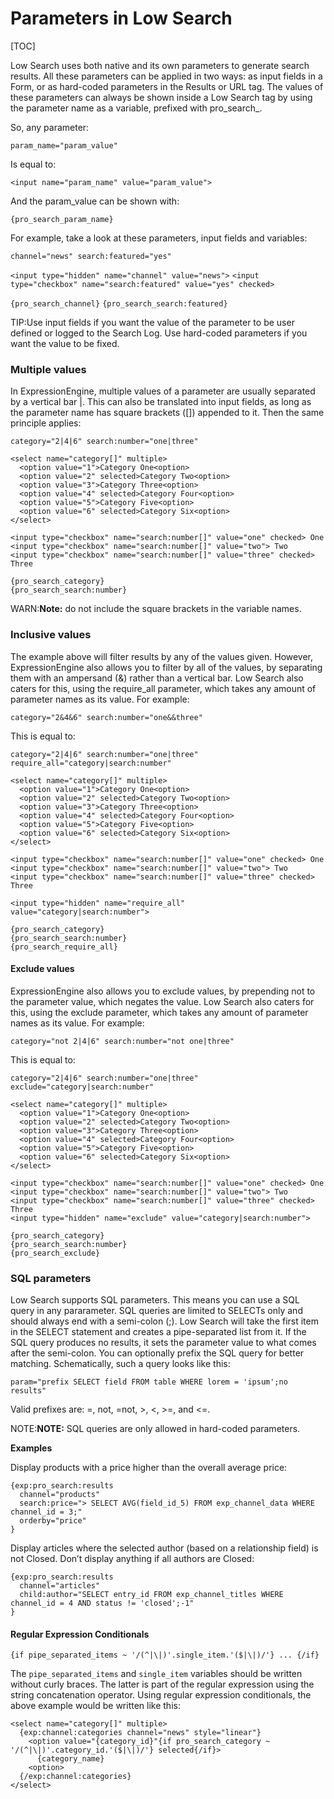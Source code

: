 <!--
    This source file is part of the open source project
    ExpressionEngine User Guide (https://github.com/ExpressionEngine/ExpressionEngine-User-Guide)

    @link      https://expressionengine.com/
    @copyright Copyright (c) 2003-2020, Packet Tide, LLC (https://packettide.com)
    @license   https://expressionengine.com/license Licensed under Apache License, Version 2.0
-->
# Parameters in Low Search

[TOC]

Low Search uses both native and its own parameters to generate search results. All these parameters can be applied in two ways: as input fields in a Form, or as hard-coded parameters in the Results or URL tag. The values of these parameters can always be shown inside a Low Search tag by using the parameter name as a variable, prefixed with pro_search_.

So, any parameter:

`param_name="param_value"`

Is equal to:

`<input name="param_name" value="param_value">`

And the param_value can be shown with:

`{pro_search_param_name}`

For example, take a look at these parameters, input fields and variables:

`channel="news" search:featured="yes"`

`<input type="hidden" name="channel" value="news">`
`<input type="checkbox" name="search:featured" value="yes" checked>`

`{pro_search_channel}`
`{pro_search_search:featured}`

TIP:Use input fields if you want the value of the parameter to be user defined or logged to the Search Log. Use hard-coded parameters if you want the value to be fixed.

### Multiple values

In ExpressionEngine, multiple values of a parameter are usually separated by a vertical bar |. This can also be translated into input fields, as long as the parameter name has square brackets ([]) appended to it. Then the same principle applies:

`category="2|4|6" search:number="one|three"`

    <select name="category[]" multiple>
      <option value="1">Category One<option>
      <option value="2" selected>Category Two<option>
      <option value="3">Category Three<option>
      <option value="4" selected>Category Four<option>
      <option value="5">Category Five<option>
      <option value="6" selected>Category Six<option>
    </select>

    <input type="checkbox" name="search:number[]" value="one" checked> One
    <input type="checkbox" name="search:number[]" value="two"> Two
    <input type="checkbox" name="search:number[]" value="three" checked> Three

    {pro_search_category}
    {pro_search_search:number}

WARN:**Note:** do not include the square brackets in the variable names.

### Inclusive values

The example above will filter results by any of the values given. However, ExpressionEngine also allows you to filter by all of the values, by separating them with an ampersand (&) rather than a vertical bar. Low Search also caters for this, using the require_all parameter, which takes any amount of parameter names as its value. For example:

`category="2&4&6" search:number="one&&three"`

This is equal to:

`category="2|4|6" search:number="one|three" require_all="category|search:number"`

    <select name="category[]" multiple>
      <option value="1">Category One<option>
      <option value="2" selected>Category Two<option>
      <option value="3">Category Three<option>
      <option value="4" selected>Category Four<option>
      <option value="5">Category Five<option>
      <option value="6" selected>Category Six<option>
    </select>

    <input type="checkbox" name="search:number[]" value="one" checked> One
    <input type="checkbox" name="search:number[]" value="two"> Two
    <input type="checkbox" name="search:number[]" value="three" checked> Three

    <input type="hidden" name="require_all" value="category|search:number">

    {pro_search_category}
    {pro_search_search:number}
    {pro_search_require_all}

#### Exclude values

ExpressionEngine also allows you to exclude values, by prepending not  to the parameter value, which negates the value. Low Search also caters for this, using the exclude parameter, which takes any amount of parameter names as its value. For example:

`category="not 2|4|6" search:number="not one|three"`

This is equal to:

`category="2|4|6" search:number="one|three" exclude="category|search:number"`

    <select name="category[]" multiple>
      <option value="1">Category One<option>
      <option value="2" selected>Category Two<option>
      <option value="3">Category Three<option>
      <option value="4" selected>Category Four<option>
      <option value="5">Category Five<option>
      <option value="6" selected>Category Six<option>
    </select>

    <input type="checkbox" name="search:number[]" value="one" checked> One
    <input type="checkbox" name="search:number[]" value="two"> Two
    <input type="checkbox" name="search:number[]" value="three" checked> Three
    <input type="hidden" name="exclude" value="category|search:number">

    {pro_search_category}
    {pro_search_search:number}
    {pro_search_exclude}

### SQL parameters

Low Search supports SQL parameters. This means you can use a SQL query in any pararameter. SQL queries are limited to SELECTs only and should always end with a semi-colon (;). Low Search will take the first item in the SELECT statement and creates a pipe-separated list from it. If the SQL query produces no results, it sets the parameter value to what comes after the semi-colon. You can optionally prefix the SQL query for better matching. Schematically, such a query looks like this:

`param="prefix SELECT field FROM table WHERE lorem = 'ipsum';no results"`

Valid prefixes are: =, not, =not, >, <, >=, and <=.

NOTE:**NOTE:** SQL queries are only allowed in hard-coded parameters.

**Examples**

Display products with a price higher than the overall average price:

    {exp:pro_search:results
      channel="products"
      search:price="> SELECT AVG(field_id_5) FROM exp_channel_data WHERE channel_id = 3;"
      orderby="price"
    }

Display articles where the selected author (based on a relationship field) is not Closed. Don’t display anything if all authors are Closed:

    {exp:pro_search:results
      channel="articles"
      child:author="SELECT entry_id FROM exp_channel_titles WHERE channel_id = 4 AND status != 'closed';-1"
    }


#### Regular Expression Conditionals

`{if pipe_separated_items ~ '/(^|\|)'.single_item.'($|\|)/'} ... {/if}`

The `pipe_separated_items` and `single_item` variables should be written without curly braces. The latter is part of the regular expression using the string concatenation operator. Using regular expression conditionals, the above example would be written like this:

    <select name="category[]" multiple>
      {exp:channel:categories channel="news" style="linear"}
        <option value="{category_id}"{if pro_search_category ~ '/(^|\|)'.category_id.'($|\|)/'} selected{/if}>
          {category_name}
        <option>
      {/exp:channel:categories}
    </select>